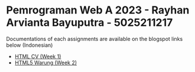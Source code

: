 # Pemrograman Web A 2023 - Rayhan Arvianta Bayuputra - 5025211217

Documentations of each assignments are available on the blogspot links below (Indonesian)
- <a href="https://pwebrayhanarvianta.blogspot.com/2023/02/tugas-1-pemrograman-web-2023-cv-html.html">HTML CV (Week 1)</a>
- <a href="https://pwebrayhanarvianta.blogspot.com/2023/02/tugas-2-pemrograman-web-2023-cv-html.html">HTML5 Warung (Week 2)</a>
